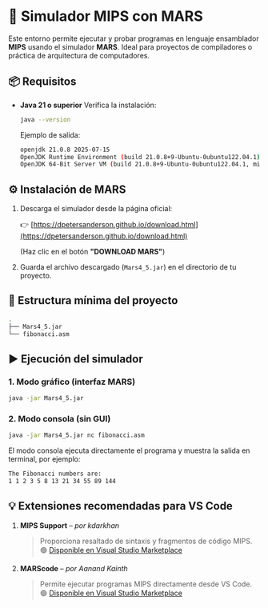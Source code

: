# 🧠 Simulador MIPS con MARS

Este entorno permite ejecutar y probar programas en lenguaje ensamblador **MIPS** usando el simulador **MARS**.
Ideal para proyectos de compiladores o práctica de arquitectura de computadores.

## 📦 Requisitos

* **Java 21 o superior**
  Verifica la instalación:

  ```bash
  java --version
  ```

  Ejemplo de salida:

  ```bash
  openjdk 21.0.8 2025-07-15
  OpenJDK Runtime Environment (build 21.0.8+9-Ubuntu-0ubuntu122.04.1)
  OpenJDK 64-Bit Server VM (build 21.0.8+9-Ubuntu-0ubuntu122.04.1, mixed mode, sharing)
  ```

## ⚙️ Instalación de MARS

1. Descarga el simulador desde la página oficial:

   👉 [https://dpetersanderson.github.io/download.html](https://dpetersanderson.github.io/download.html)

   (Haz clic en el botón **"DOWNLOAD MARS"**)

2. Guarda el archivo descargado (`Mars4_5.jar`) en el directorio de tu proyecto.

## 🧩 Estructura mínima del proyecto

```bash
.
├── Mars4_5.jar
└── fibonacci.asm
```

## ▶️ Ejecución del simulador

### 1. Modo gráfico (interfaz MARS)

```bash
java -jar Mars4_5.jar
```

### 2. Modo consola (sin GUI)

```bash
java -jar Mars4_5.jar nc fibonacci.asm
```

El modo consola ejecuta directamente el programa y muestra la salida en terminal, por ejemplo:

```bash
The Fibonacci numbers are:
1 1 2 3 5 8 13 21 34 55 89 144
```

## 💡 Extensiones recomendadas para VS Code

1. **MIPS Support** – *por kdarkhan*

   > Proporciona resaltado de sintaxis y fragmentos de código MIPS.
   > 🟢 [Disponible en Visual Studio Marketplace](https://marketplace.visualstudio.com/items?itemName=kdarkhan.mips)

2. **MARScode** – *por Aanand Kainth*

   > Permite ejecutar programas MIPS directamente desde VS Code.
   > 🟢 [Disponible en Visual Studio Marketplace](https://marketplace.visualstudio.com/items?itemName=AanandKainth.marscode)
